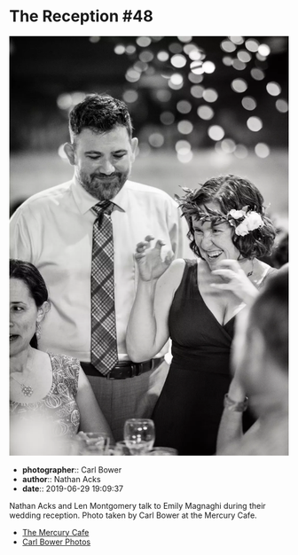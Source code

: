 # The Reception #48

![Nathan Acks and Len Montgomery talk to Emily Magnaghi](assets/2019-06-29-set-3-the-reception-48.webp)

* **photographer**:: Carl Bower  
* **author**:: Nathan Acks  
* **date**:: 2019-06-29 19:09:37

Nathan Acks and Len Montgomery talk to Emily Magnaghi during their wedding reception. Photo taken by Carl Bower at the Mercury Cafe.

* [The Mercury Cafe](http://mercurycafe.com)
* [Carl Bower Photos](https://carlbowerphotos.com)
